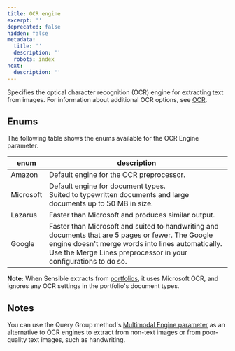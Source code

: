 ```yaml
---
title: OCR engine
excerpt: ''
deprecated: false
hidden: false
metadata:
  title: ''
  description: ''
  robots: index
next:
  description: ''
---
```

Specifies the optical character recognition (OCR) engine for extracting text from images. For information about additional OCR options, see [OCR](doc:ocr).

## Enums

The following table shows the enums available for the OCR Engine parameter. 

| enum      | description                                                  |
| --------- | ------------------------------------------------------------ |
| Amazon    | Default engine for the OCR preprocessor.                     |
| Microsoft | Default engine for document types.<br/>Suited to typewritten documents and large documents up to 50 MB in size. |
| Lazarus   | Faster than Microsoft and produces similar output.           |
| Google    | Faster than Microsoft and suited to handwriting and documents that are 5 pages or fewer. The Google engine doesn't merge words into lines automatically. Use the Merge Lines preprocessor in your configurations to do so. |

**Note:** When Sensible extracts from [portfolios](doc:portfolio), it uses Microsoft OCR, and ignores any OCR settings in the portfolio's document types.

## Notes

You can use the Query Group method's [Multimodal Engine parameter](doc:query-group#parameters) as an alternative to OCR engines to extract from non-text images or from poor-quality text images, such as handwriting.